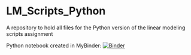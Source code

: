 # LM_Scripts_Python
A repository to hold all files for the Python version of the linear modeling scripts assignment

Python notebook created in MyBinder:
[![Binder](http://mybinder.org/badge_logo.svg)](https://mybinder.org/v2/gh/a-petulla/Machine_Learning_python/HEAD)
